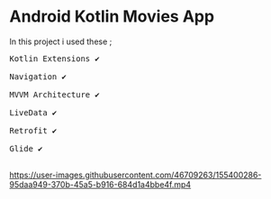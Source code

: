 # Android Kotlin Movies App
In this project i used these ;
<pre>
Kotlin Extensions ✔

Navigation ✔

MVVM Architecture ✔

LiveData ✔

Retrofit ✔

Glide ✔

</pre>


https://user-images.githubusercontent.com/46709263/155400286-95daa949-370b-45a5-b916-684d1a4bbe4f.mp4

